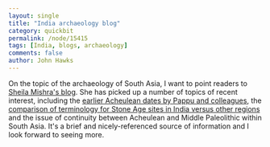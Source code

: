 ```yaml
---
layout: single 
title: "India archaeology blog" 
category: quickbit
permalink: /node/15415
tags: [India, blogs, archaeology] 
comments: false 
author: John Hawks 
---
```


On the topic of the archaeology of South Asia, I want to point readers to <a href="http://sheilamishra.wordpress.com/">Sheila Mishra's blog</a>. She has picked up a number of topics of recent interest, including the <a href="http://sheilamishra.wordpress.com/2011/03/29/march-2011-epoch-making-month-for-indian-palaeolithic-studiesthe-oldest-and-the-youngest-acheulian-in-the-world/">earlier Acheulean dates by Pappu and colleagues</a>, the <a href="http://sheilamishra.wordpress.com/2010/12/26/indian-stone-age-sequence-question-11comparing-indian-stone-age-sequence-with-europe-africa-se-asia-and-china/">comparison of terminology for Stone Age sites in India versus other regions</a> and the issue of continuity between Acheulean and Middle Paleolithic within South Asia</a>. It's a brief and nicely-referenced source of information and I look forward to seeing more. 

